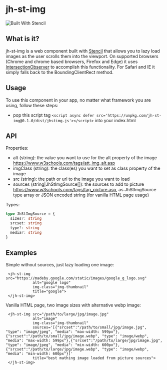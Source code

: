 # jh-st-img

![Built With Stencil](https://img.shields.io/badge/-Built%20With%20Stencil-16161d.svg?logo=data%3Aimage%2Fsvg%2Bxml%3Bbase64%2CPD94bWwgdmVyc2lvbj0iMS4wIiBlbmNvZGluZz0idXRmLTgiPz4KPCEtLSBHZW5lcmF0b3I6IEFkb2JlIElsbHVzdHJhdG9yIDE5LjIuMSwgU1ZHIEV4cG9ydCBQbHVnLUluIC4gU1ZHIFZlcnNpb246IDYuMDAgQnVpbGQgMCkgIC0tPgo8c3ZnIHZlcnNpb249IjEuMSIgaWQ9IkxheWVyXzEiIHhtbG5zPSJodHRwOi8vd3d3LnczLm9yZy8yMDAwL3N2ZyIgeG1sbnM6eGxpbms9Imh0dHA6Ly93d3cudzMub3JnLzE5OTkveGxpbmsiIHg9IjBweCIgeT0iMHB4IgoJIHZpZXdCb3g9IjAgMCA1MTIgNTEyIiBzdHlsZT0iZW5hYmxlLWJhY2tncm91bmQ6bmV3IDAgMCA1MTIgNTEyOyIgeG1sOnNwYWNlPSJwcmVzZXJ2ZSI%2BCjxzdHlsZSB0eXBlPSJ0ZXh0L2NzcyI%2BCgkuc3Qwe2ZpbGw6I0ZGRkZGRjt9Cjwvc3R5bGU%2BCjxwYXRoIGNsYXNzPSJzdDAiIGQ9Ik00MjQuNywzNzMuOWMwLDM3LjYtNTUuMSw2OC42LTkyLjcsNjguNkgxODAuNGMtMzcuOSwwLTkyLjctMzAuNy05Mi43LTY4LjZ2LTMuNmgzMzYuOVYzNzMuOXoiLz4KPHBhdGggY2xhc3M9InN0MCIgZD0iTTQyNC43LDI5Mi4xSDE4MC40Yy0zNy42LDAtOTIuNy0zMS05Mi43LTY4LjZ2LTMuNkgzMzJjMzcuNiwwLDkyLjcsMzEsOTIuNyw2OC42VjI5Mi4xeiIvPgo8cGF0aCBjbGFzcz0ic3QwIiBkPSJNNDI0LjcsMTQxLjdIODcuN3YtMy42YzAtMzcuNiw1NC44LTY4LjYsOTIuNy02OC42SDMzMmMzNy45LDAsOTIuNywzMC43LDkyLjcsNjguNlYxNDEuN3oiLz4KPC9zdmc%2BCg%3D%3D&colorA=16161d&style=flat-square)


## What is it?
jh-st-img is a web component built with [Stencil](https://stenciljs.com/) that allows you to lazy load images as the 
user scrolls them into the viewport. On supported browsers (Chrome and chrome based browsers, Firefox and Edge) it 
uses [IntersectionObserver](https://developer.mozilla.org/en-US/docs/Web/API/Intersection_Observer_API) to accomplish 
this functionality. For Safari and IE it simply falls back to the BoundingClientRect method.

## Usage
To use this component in your app, no matter what framework you are using, follow these steps:

- pop this script tag `<script async defer src='https://unpkg.com/jh-st-img@0.1.0/dist/jhstimg.js'></script>` into your 
index.html

## API
Properties:

- alt (string): the value you want to use for the alt property of the image https://www.w3schools.com/tags/att_img_alt.asp
- imgClass (string): the class(es) you want to set as class property of the image
- src (string): the path or url to the image you want to load
- sources (string|JhStImgSource[]): the sources to add to picture https://www.w3schools.com/tags/tag_picture.asp, as 
 JhStImgSource type array or JSON encoded string (for vanilla HTML page usage)

Types:

```typescript
type JhStImgSource = {
  sizes?: string
  srcset: string
  type?: string
  media?: string
}
```


## Examples

Simple without sources, just lazy loading one image:
``` 
 <jh-st-img src="https://madeby.google.com/static/images/google_g_logo.svg"
            alt="google logo"
            img-class="img-thumbnail"
            title="google">
 </jh-st-img>
```

Vanilla HTML page, two image sizes with alternative webp image:
``` 
 <jh-st-img src="/path/to/large/jpg/image.jpg"
            alt="image"
            img-class="img-thumbnail"
            sources='[{"srcset":"/path/to/small/jpg/image.jpg", "type": "image/jpeg", "media": "max-width: 599px"},{"srcset":"/path/to/small/jpg/image.webp", "type": "image/webp", "media": "max-width: 599px"},{"srcset":"/path/to/large/jpg/image.jpg", "type": "image/jpeg", "media": "min-width: 600px"},{"srcset":"/path/to/large/jpg/image.webp", "type": "image/webp", "media": "min-width: 600px"}]' 
            title="best mathing image loaded from picture sources">
 </jh-st-img>
```

